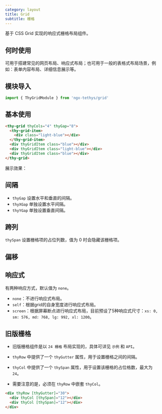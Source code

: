 ```yaml
---
category: layout
title: Grid
subtitle: 栅格
---
```


<alert>基于 CSS Grid 实现的响应式栅格布局组件。</alert>

## 何时使用
可用于搭建常见的网页布局、响应式布局；也可用于一般的表格式布局场景，例如：表单内容布局、详细信息展示等。

## 模块导入
```ts
import { ThyGridModule } from 'ngx-tethys/grid'
```

## 基本使用
```html
<thy-grid thyCols="4" thyGap="8">
  <thy-grid-item>
    <div class="light-blue"></div>
  </thy-grid-item>
  <div thyGridItem class="blue"></div>
  <div thyGridItem class="light-blue"></div>
  <div thyGridItem class="blue"></div>
</thy-grid>
```

展示效果：
<example name="thy-grid-basic-example" />


## 间隔
- `thyGap` 设置水平和垂直的间隔。
- `thyXGap` 单独设置水平间隔。
- `thyYGap` 单独设置垂直间隔。

<example name="thy-grid-gap-example" />


## 跨列
`thySpan` 设置栅格项的占位列数，值为 0 时会隐藏该栅格项。
<example name="thy-grid-span-example" />


## 偏移
<example name="thy-grid-offset-example" />


## 响应式
有两种响应方式，默认值为 `none`。
- `none`：不进行响应式布局。
- `self`：根据grid的自身宽度进行响应式布局。
- `screen`：根据屏幕断点进行响应式布局，目前预设了5种响应式尺寸：`xs: 0, sm: 576, md: 768, lg: 992, xl: 1200`。

<example name="thy-grid-responsive-example" />


## 旧版栅格
- 旧版栅格组件是以 `24 栅格` 布局实现的，具体可详见 `示例` 和 `API`。

- `thyRow` 中提供了一个 `thyGutter` 属性，用于设置栅格之间的间隔。

- `thyCol` 中提供了一个 `thySpan` 属性，用于设置该栅格的占位格数，最大为 `24`。

- 需要注意的是，必须在 `thyRow` 中嵌套 `thyCol`。

```html
<div thyRow [thyGutter]="30">
  <div thyCol [thySpan]="12"></div>
  <div thyCol [thySpan]="12"></div>
</div>
```

<example name="thy-legacy-grid-example" />
